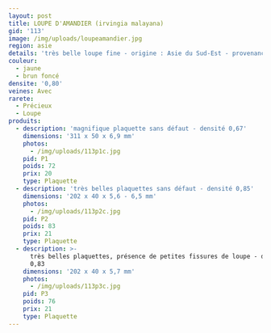 ```yaml
---
layout: post
title: LOUPE D'AMANDIER (irvingia malayana)
gid: '113'
image: /img/uploads/loupeamandier.jpg
region: asie
details: 'très belle loupe fine - origine : Asie du Sud-Est - provenance : USA'
couleur:
  - jaune
  - brun foncé
densite: '0,80'
veines: Avec
rarete:
  - Précieux
  - Loupe
produits:
  - description: 'magnifique plaquette sans défaut - densité 0,67'
    dimensions: '311 x 50 x 6,9 mm'
    photos:
      - /img/uploads/113p1c.jpg
    pid: P1
    poids: 72
    prix: 20
    type: Plaquette
  - description: 'très belles plaquettes sans défaut - densité 0,85'
    dimensions: '202 x 40 x 5,6 - 6,5 mm'
    photos:
      - /img/uploads/113p2c.jpg
    pid: P2
    poids: 83
    prix: 21
    type: Plaquette
  - description: >-
      très belles plaquettes, présence de petites fissures de loupe - densité
      0,83
    dimensions: '202 x 40 x 5,7 mm'
    photos:
      - /img/uploads/113p3c.jpg
    pid: P3
    poids: 76
    prix: 21
    type: Plaquette
---
```


